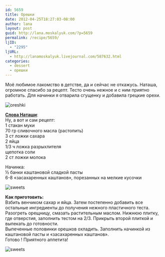 ```yaml
---
id: 5659
title: Орешки
date: 2012-04-25T18:27:03-08:00
author: lana
layout: post
guid: http://lana.moskalyuk.com/?p=5659
permalink: /recipe/5659/
ljID:
  - "2295"
ljURL:
  - http://lanamoskalyuk.livejournal.com/587632.html
categories:
  - dessert
  - орешки
---
```

Моё любимое лакомство в детстве, да и сейчас не откажусь. Наташа, огромное спасибо за рецепт. Тесто очень нежное и с ним приятно работать. Для начинки я отварила сгущенку и добавила грецкие орехи.

![oreshki](http://farm8.staticflickr.com/7200/6968294520_b94accfc79_z.jpg) 

**[Слова Наташи](http://natalya0117.livejournal.com/70952.html)**:  
Ну, а вот и сам рецепт:  
1 стакан муки  
70 гр сливочного масла (растопить)  
3 ст ложки сахара  
2 яйца  
1/3 ч ложка разрыхлителя  
щепотка соли  
2 ст ложки молока

Начинка:  
½ банки каштановой сладкой пасты  
6-8 «засахаренных каштанов», порезанных на мелкие кусочки

![sweets](http://farm9.staticflickr.com/8021/6968298706_4992680f97_z.jpg) 

**Как приготовить:**  
Взбить венчиком сахар и яйца. Затем постепенно добавить все остальные ингредиенты до получения нежного пластичного теста.  
Разогреть орещницу, смазать растительным маслом. Нижнюю плитку, где отверстия, заполнить тестом на 2/3. Прикрыть второй плиткой и выпекать до готовности.  
Выпеченные половинки орешков охладить. Заполнить начинкой из каштановой пасты и «засахаренных каштанов».  
Готово ! Приятного аппетита!

![sweets](http://farm8.staticflickr.com/7196/7114380371_749350aaf6_z.jpg)